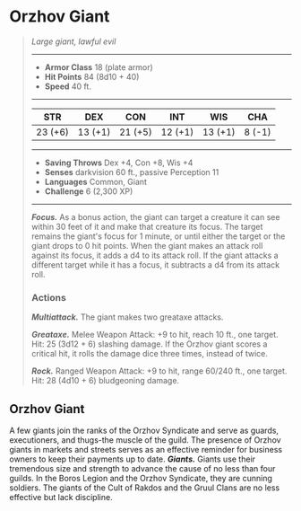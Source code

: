 # Orzhov Giant
>*Large giant, lawful evil*
>___
>- **Armor Class** 18 (plate armor)
>- **Hit Points** 84 (8d10 + 40)
>- **Speed** 40 ft.
>___
>|STR|DEX|CON|INT|WIS|CHA|
>|:---:|:---:|:---:|:---:|:---:|:---:|
>|23 (+6)|13 (+1)|21 (+5)|12 (+1)|13 (+1)|8 (-1)|
>___
>- **Saving Throws** Dex +4, Con +8, Wis +4
>- **Senses** darkvision 60 ft., passive Perception 11
>- **Languages** Common, Giant
>- **Challenge** 6 (2,300 XP)
>___
>***Focus.*** As a bonus action, the giant can target a creature it can see within 30 feet of it and make that creature its focus. The target remains the giant's focus for 1 minute, or until either the target or the giant drops to 0 hit points. When the giant makes an attack roll against its focus, it adds a d4 to its attack roll. If the giant attacks a different target while it has a focus, it subtracts a d4 from its attack roll.  
>
>### Actions
>***Multiattack.*** The giant makes two greataxe attacks.  
>
>***Greataxe.*** Melee Weapon Attack: +9 to hit, reach 10 ft., one target. Hit: 25 (3d12 + 6) slashing damage. If the Orzhov giant scores a critical hit, it rolls the damage dice three times, instead of twice.  
>
>***Rock.*** Ranged Weapon Attack: +9 to hit, range 60/240 ft., one target. Hit: 28 (4d10 + 6) bludgeoning damage.
## Orzhov Giant
A few giants join the ranks of the Orzhov Syndicate and serve as guards, executioners, and thugs-the muscle of the guild. The presence of Orzhov giants in markets and streets serves as an effective reminder for business owners to keep their payments up to date.
***Giants.*** Giants use their tremendous size and strength to advance the cause of no less than four guilds. In the Boros Legion and the Orzhov Syndicate, they are cunning soldiers. The giants of the Cult of Rakdos and the Gruul Clans are no less effective but lack discipline.